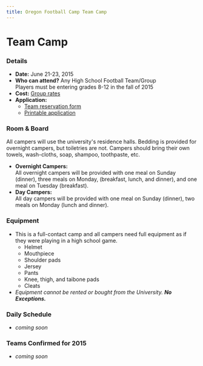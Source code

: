 ```yaml
---
title: Oregon Football Camp Team Camp
---
```


# Team Camp

### Details

* __Date:__ June 21-23, 2015
* __Who can attend?__ Any High School Football Team/Group  
Players must be entering grades 8-12 in the fall of 2015
* __Cost:__ [Group rates](/docs/team-camp-group-rates.pdf)
* __Application:__
  * [Team reservation form](/docs/team-camp-fax-back-form.pdf)
  * [Printable application](/docs/team-camp-application.pdf)

### Room &amp; Board

All campers will use the university's residence halls. Bedding is provided for
overnight campers, but toiletries are not. Campers should bring their own
towels, wash-cloths, soap, shampoo, toothpaste, etc.

* __Overnight Campers:__  
All overnight campers will be provided with one meal on Sunday (dinner), three
meals on Monday, (breakfast, lunch, and dinner), and one meal on Tuesday
(breakfast).
* __Day Campers:__  
All day campers will be provided with one meal on Sunday (dinner), two meals on
Monday (lunch and dinner).

### Equipment

* This is a full-contact camp and all campers need full equipment as if they were
playing in a high school game.
  * Helmet
  * Mouthpiece
  * Shoulder pads
  * Jersey
  * Pants
  * Knee, thigh, and taibone pads
  * Cleats
* _Equipment cannot be rented or bought from the University. **No Exceptions.**_

### Daily Schedule

  * _coming soon_
<!--* [Printable daily schedule](/docs/2014-team-camp-daily-schedule.pdf)-->

### Teams Confirmed for 2015

  * _coming soon_
